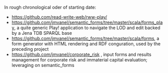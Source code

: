 In rough chronological oder of starting date:

* https://github.com/read-write-web/rww-play/
* https://github.com/jmvanel/semantic_forms/tree/master/scala/forms_play, a quite generic Play! application to navigate the LOD and edit backed by a Jena TDB SPARQL base
* https://github.com/jmvanel/semantic_forms/tree/master/scala/forms, a form generator with HTML rendering and RDF conguration, used by the preceding project
* https://github.com/jmvanel/corporate_risk , input forms and results management for corporate risk and immaterial capital evaluation; leveraging on semantic_forms
